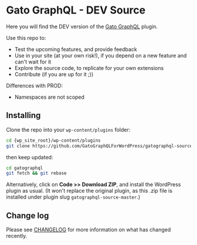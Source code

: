# Gato GraphQL - DEV Source

Here you will find the DEV version of the [Gato GraphQL](https://gatographql.com) plugin.

Use this repo to:

- Test the upcoming features, and provide feedback
- Use in your site (at your own risk!), if you depend on a new feature and can't wait for it
- Explore the source code, to replicate for your own extensions
- Contribute (if you are up for it ;))

Differences with PROD:

- Namespaces are not scoped

## Installing

Clone the repo into your `wp-content/plugins` folder:

```bash
cd {wp_site_root}/wp-content/plugins
git clone https://github.com/GatoGraphQLForWordPress/gatographql-source gatographql
```

then keep updated:

```bash
cd gatographql
git fetch && git rebase
```

Alternatively, click on **Code >> Download ZIP**, and install the WordPress plugin as usual. (It won't replace the original plugin, as this .zip file is installed under plugin slug `gatographql-source-master`.)

## Change log

Please see [CHANGELOG](https://github.com/GatoGraphQL/GatoGraphQL/blob/master/layers/GatoGraphQLForWP/plugins/gatographql/CHANGELOG.md) for more information on what has changed recently.
